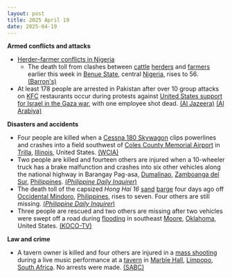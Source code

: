 ```yaml
---
layout: post
title: 2025 April 19
date: 2025-04-19
---
```



**Armed conflicts and attacks**

* [Herder–farmer conflicts in Nigeria](https://en.wikipedia.org/wiki/Herder%E2%80%93farmer_conflicts_in_Nigeria "Herder–farmer conflicts in Nigeria")
  + The death toll from clashes between [cattle](https://en.wikipedia.org/wiki/Cattle "Cattle") [herders](https://en.wikipedia.org/wiki/Herder "Herder") and [farmers](https://en.wikipedia.org/wiki/Farmer "Farmer") earlier this week in [Benue State](https://en.wikipedia.org/wiki/Benue_State "Benue State"), central [Nigeria](https://en.wikipedia.org/wiki/Nigeria "Nigeria"), rises to 56. [(Barron's)](https://www.barrons.com/news/gunmen-kill-dozens-in-central-nigeria-ac37657e)
* At least 178 people are arrested in Pakistan after over 10 group attacks on [KFC](https://en.wikipedia.org/wiki/KFC "KFC") restaurants occur during protests against [United States support for Israel in the Gaza war](https://en.wikipedia.org/wiki/United_States_support_for_Israel_in_the_Gaza_war "United States support for Israel in the Gaza war"), with one employee shot dead. [(Al Jazeera)](https://www.aljazeera.com/news/2025/4/19/over-170-arrested-for-attacks-on-pakistan-kfc-outlets-in-gaza-war-protests) [(Al Arabiya)](https://english.alarabiya.net/News/world/2025/04/19/pakistan-police-arrest-160-people-over-several-israel-linked-boycott-attacks-on-kfc)

**Disasters and accidents**

* Four people are killed when a [Cessna 180 Skywagon](https://en.wikipedia.org/wiki/Cessna_180_Skywagon "Cessna 180 Skywagon") clips powerlines and crashes into a field southwest of [Coles County Memorial Airport](https://en.wikipedia.org/wiki/Coles_County_Memorial_Airport "Coles County Memorial Airport") in [Trilla](https://en.wikipedia.org/wiki/Trilla%2C_Illinois "Trilla, Illinois"), [Illinois](https://en.wikipedia.org/wiki/Illinois "Illinois"), United States. [(WCIA)](https://www.wcia.com/news/agencies-on-scene-at-single-engine-plane-crash-in-cumberland-co/)
* Two people are killed and fourteen others are injured when a 10-wheeler truck has a brake malfunction and crashes into six other vehicles along the national highway in Barangay Pag-asa, [Dumalinao](https://en.wikipedia.org/wiki/Dumalinao "Dumalinao"), [Zamboanga del Sur](https://en.wikipedia.org/wiki/Zamboanga_del_Sur "Zamboanga del Sur"), [Philippines](https://en.wikipedia.org/wiki/Philippines "Philippines"). [(*Philippine Daily Inquirer*)](https://newsinfo.inquirer.net/2054104/2-dead-14-injured-in-zamboanga-del-sur-road-crash)
* The death toll of the capsized *Hong Hai 16* [sand](https://en.wikipedia.org/wiki/Sand "Sand") [barge](https://en.wikipedia.org/wiki/Barge "Barge") four days ago off [Occidental Mindoro](https://en.wikipedia.org/wiki/Occidental_Mindoro "Occidental Mindoro"), [Philippines](https://en.wikipedia.org/wiki/Philippines "Philippines"), rises to seven. Four others are still missing. [(*Philippine Daily Inquirer*)](https://newsinfo.inquirer.net/2054159/1-more-body-recovered-from-capsized-sand-vessel-pcg)
* Three people are rescued and two others are missing after two vehicles were swept off a road during [flooding](https://en.wikipedia.org/wiki/Flood "Flood") in southeast [Moore](https://en.wikipedia.org/wiki/Moore%2C_Oklahoma "Moore, Oklahoma"), [Oklahoma](https://en.wikipedia.org/wiki/Oklahoma "Oklahoma"), United States. [(KOCO-TV)](https://www.koco.com/article/moore-vehicles-flooding-swept-away-missing-peope/64531995)

**Law and crime**

* A tavern owner is killed and four others are injured in a [mass shooting](https://en.wikipedia.org/wiki/Mass_shooting "Mass shooting") during a live music performance at a [tavern](https://en.wikipedia.org/wiki/Tavern "Tavern") in [Marble Hall](https://en.wikipedia.org/wiki/Marble_Hall "Marble Hall"), [Limpopo](https://en.wikipedia.org/wiki/Limpopo "Limpopo"), [South Africa](https://en.wikipedia.org/wiki/South_Africa "South Africa"). No arrests were made. [(SABC)](https://www.sabcnews.com/sabcnews/tavern-owner-shot-dead-four-wounded-at-marble-hall-limpopo/)
